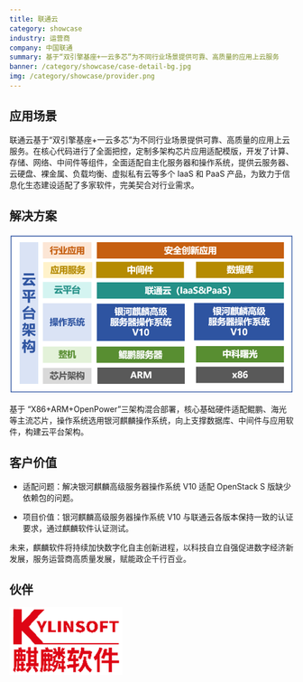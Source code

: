 ```yaml
---
title: 联通云
category: showcase
industry: 运营商
company: 中国联通
summary: 基于“双引擎基座+一云多芯”为不同行业场景提供可靠、高质量的应用上云服务
banner: /category/showcase/case-detail-bg.jpg
img: /category/showcase/provider.png
---
```



## 应用场景

联通云基于“双引擎基座+一云多芯”为不同行业场景提供可靠、高质量的应用上云服务。在核心代码进行了全面把控，定制多架构芯片应用适配模版，开发了计算、存储、网络、中间件等组件，全面适配自主化服务器和操作系统，提供云服务器、云硬盘、裸金属、负载均衡、虚拟私有云等多个 IaaS 和 PaaS 产品，为致力于信息化生态建设适配了多家软件，完美契合对行业需求。

## 解决方案

<div class="case-img"><img src="./media/image1.png"  ></div>

基于 “X86+ARM+OpenPower”三架构混合部署，核心基础硬件适配鲲鹏、海光等主流芯片，操作系统选用银河麒麟操作系统，向上支撑数据库、中间件与应用软件，构建云平台架构。


## 客户价值

-   适配问题：解决银河麒麟高级服务器操作系统 V10 适配 OpenStack S 版缺少依赖包的问题。

-   项目价值：银河麒麟高级服务器操作系统 V10 与联通云各版本保持一致的认证要求，通过麒麟软件认证测试。

未来，麒麟软件将持续加快数字化自主创新进程，以科技自立自强促进数字经济新发展，服务运营商高质量发展，赋能政企千行百业。


## 伙伴

<img src="./media/image2.png" width="200" >
